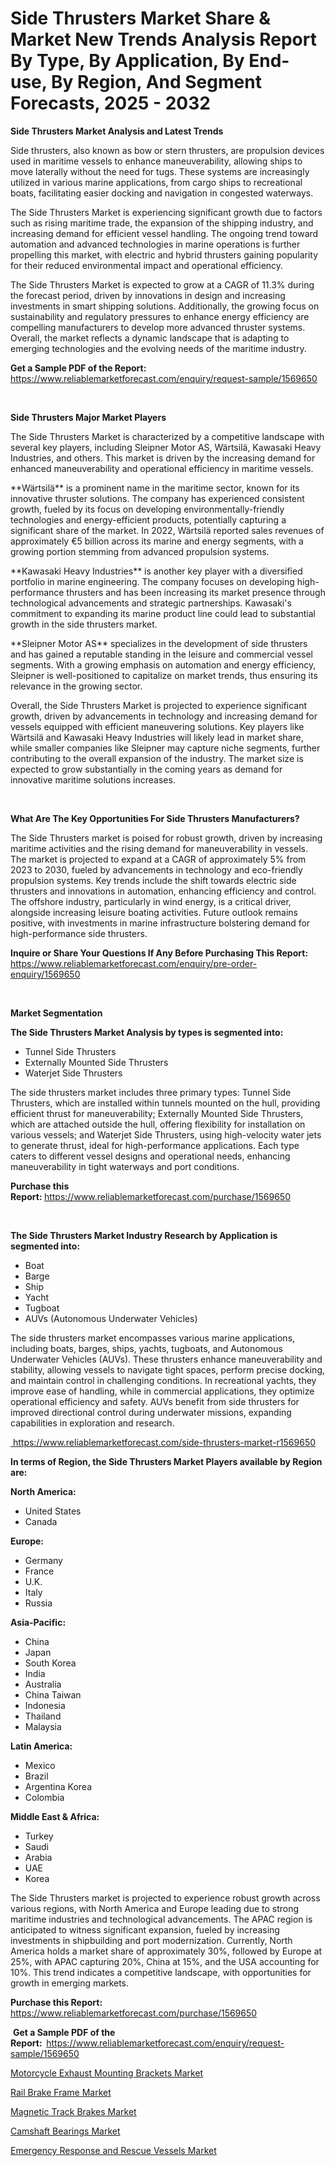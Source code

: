 <p><h1>Side Thrusters Market Share & Market New Trends Analysis Report By Type, By Application, By End-use, By Region, And Segment Forecasts, 2025 - 2032</h1></p><p><strong>Side Thrusters Market Analysis and Latest Trends</strong></p>
<p><p>Side thrusters, also known as bow or stern thrusters, are propulsion devices used in maritime vessels to enhance maneuverability, allowing ships to move laterally without the need for tugs. These systems are increasingly utilized in various marine applications, from cargo ships to recreational boats, facilitating easier docking and navigation in congested waterways.</p><p>The Side Thrusters Market is experiencing significant growth due to factors such as rising maritime trade, the expansion of the shipping industry, and increasing demand for efficient vessel handling. The ongoing trend toward automation and advanced technologies in marine operations is further propelling this market, with electric and hybrid thrusters gaining popularity for their reduced environmental impact and operational efficiency.</p><p>The Side Thrusters Market is expected to grow at a CAGR of 11.3% during the forecast period, driven by innovations in design and increasing investments in smart shipping solutions. Additionally, the growing focus on sustainability and regulatory pressures to enhance energy efficiency are compelling manufacturers to develop more advanced thruster systems. Overall, the market reflects a dynamic landscape that is adapting to emerging technologies and the evolving needs of the maritime industry.</p></p>
<p><strong>Get a Sample PDF of the Report:&nbsp;</strong> <a href="https://www.reliablemarketforecast.com/enquiry/request-sample/1569650?utm_campaign=1998&utm_medium=2&utm_source=Github&utm_content=ia&utm_term=25032025&utm_id=side-thrusters">https://www.reliablemarketforecast.com/enquiry/request-sample/1569650</a></p>
<p>&nbsp;</p>
<p><strong>Side Thrusters Major Market Players</strong></p>
<p><p>The Side Thrusters Market is characterized by a competitive landscape with several key players, including Sleipner Motor AS, Wärtsilä, Kawasaki Heavy Industries, and others. This market is driven by the increasing demand for enhanced maneuverability and operational efficiency in maritime vessels.</p><p>**Wärtsilä** is a prominent name in the maritime sector, known for its innovative thruster solutions. The company has experienced consistent growth, fueled by its focus on developing environmentally-friendly technologies and energy-efficient products, potentially capturing a significant share of the market. In 2022, Wärtsilä reported sales revenues of approximately €5 billion across its marine and energy segments, with a growing portion stemming from advanced propulsion systems.</p><p>**Kawasaki Heavy Industries** is another key player with a diversified portfolio in marine engineering. The company focuses on developing high-performance thrusters and has been increasing its market presence through technological advancements and strategic partnerships. Kawasaki's commitment to expanding its marine product line could lead to substantial growth in the side thrusters market.</p><p>**Sleipner Motor AS** specializes in the development of side thrusters and has gained a reputable standing in the leisure and commercial vessel segments. With a growing emphasis on automation and energy efficiency, Sleipner is well-positioned to capitalize on market trends, thus ensuring its relevance in the growing sector.</p><p>Overall, the Side Thrusters Market is projected to experience significant growth, driven by advancements in technology and increasing demand for vessels equipped with efficient maneuvering solutions. Key players like Wärtsilä and Kawasaki Heavy Industries will likely lead in market share, while smaller companies like Sleipner may capture niche segments, further contributing to the overall expansion of the industry. The market size is expected to grow substantially in the coming years as demand for innovative maritime solutions increases.</p></p>
<p>&nbsp;</p>
<p><strong>What Are The Key Opportunities For Side Thrusters Manufacturers?</strong></p>
<p><p>The Side Thrusters market is poised for robust growth, driven by increasing maritime activities and the rising demand for maneuverability in vessels. The market is projected to expand at a CAGR of approximately 5% from 2023 to 2030, fueled by advancements in technology and eco-friendly propulsion systems. Key trends include the shift towards electric side thrusters and innovations in automation, enhancing efficiency and control. The offshore industry, particularly in wind energy, is a critical driver, alongside increasing leisure boating activities. Future outlook remains positive, with investments in marine infrastructure bolstering demand for high-performance side thrusters.</p></p>
<p><strong>Inquire or Share Your Questions If Any Before Purchasing This Report:</strong> <a href="https://www.reliablemarketforecast.com/enquiry/pre-order-enquiry/1569650?utm_campaign=1998&utm_medium=2&utm_source=Github&utm_content=ia&utm_term=25032025&utm_id=side-thrusters">https://www.reliablemarketforecast.com/enquiry/pre-order-enquiry/1569650</a></p>
<p>&nbsp;</p>
<p><strong>Market Segmentation</strong></p>
<p><strong>The Side Thrusters Market Analysis by types is segmented into:</strong></p>
<p><ul><li>Tunnel Side Thrusters</li><li>Externally Mounted Side Thrusters</li><li>Waterjet Side Thrusters</li></ul></p>
<p><p>The side thrusters market includes three primary types: Tunnel Side Thrusters, which are installed within tunnels mounted on the hull, providing efficient thrust for maneuverability; Externally Mounted Side Thrusters, which are attached outside the hull, offering flexibility for installation on various vessels; and Waterjet Side Thrusters, using high-velocity water jets to generate thrust, ideal for high-performance applications. Each type caters to different vessel designs and operational needs, enhancing maneuverability in tight waterways and port conditions.</p></p>
<p><strong>Purchase this Report:&nbsp;</strong><a href="https://www.reliablemarketforecast.com/purchase/1569650?utm_campaign=1998&utm_medium=2&utm_source=Github&utm_content=ia&utm_term=25032025&utm_id=side-thrusters">https://www.reliablemarketforecast.com/purchase/1569650</a></p>
<p>&nbsp;</p>
<p><strong>The Side Thrusters Market Industry Research by Application is segmented into:</strong></p>
<p><ul><li>Boat</li><li>Barge</li><li>Ship</li><li>Yacht</li><li>Tugboat</li><li>AUVs (Autonomous Underwater Vehicles)</li></ul></p>
<p><p>The side thrusters market encompasses various marine applications, including boats, barges, ships, yachts, tugboats, and Autonomous Underwater Vehicles (AUVs). These thrusters enhance maneuverability and stability, allowing vessels to navigate tight spaces, perform precise docking, and maintain control in challenging conditions. In recreational yachts, they improve ease of handling, while in commercial applications, they optimize operational efficiency and safety. AUVs benefit from side thrusters for improved directional control during underwater missions, expanding capabilities in exploration and research.</p></p>
<p><a href="https://www.reliablemarketforecast.com/side-thrusters-market-r1569650?utm_campaign=1998&utm_medium=2&utm_source=Github&utm_content=ia&utm_term=25032025&utm_id=side-thrusters">&nbsp;https://www.reliablemarketforecast.com/side-thrusters-market-r1569650</a></p>
<p><strong>In terms of Region, the Side Thrusters Market Players available by Region are:</strong></p>
<p>
    <p> <strong> North America: </strong>
        <ul>
            <li>United States</li>
            <li>Canada</li>
        </ul>
        </p> 
    <p> <strong> Europe: </strong>
        <ul>
            <li>Germany</li>
            <li>France</li>
            <li>U.K.</li>
            <li>Italy</li>
            <li>Russia</li>
        </ul>
        </p> 
    <p> <strong> Asia-Pacific: </strong>
        <ul>
            <li>China</li>
            <li>Japan</li>
            <li>South Korea</li>
            <li>India</li>
            <li>Australia</li>
            <li>China Taiwan</li>
            <li>Indonesia</li>
            <li>Thailand</li>
            <li>Malaysia</li>
        </ul>
        </p> 
    <p> <strong> Latin America: </strong>
        <ul>
            <li>Mexico</li>
            <li>Brazil</li>
            <li>Argentina Korea</li>
            <li>Colombia</li>
        </ul>
        </p> 
    <p> <strong> Middle East & Africa: </strong>
        <ul>
            <li>Turkey</li>
            <li>Saudi</li>
            <li>Arabia</li>
            <li>UAE</li>
            <li>Korea</li>
        </ul>
    </p>
    </p>
<p><p>The Side Thrusters market is projected to experience robust growth across various regions, with North America and Europe leading due to strong maritime industries and technological advancements. The APAC region is anticipated to witness significant expansion, fueled by increasing investments in shipbuilding and port modernization. Currently, North America holds a market share of approximately 30%, followed by Europe at 25%, with APAC capturing 20%, China at 15%, and the USA accounting for 10%. This trend indicates a competitive landscape, with opportunities for growth in emerging markets.</p></p>
<p><strong>Purchase this Report: </strong><a href="https://www.reliablemarketforecast.com/purchase/1569650?utm_campaign=1998&utm_medium=2&utm_source=Github&utm_content=ia&utm_term=25032025&utm_id=side-thrusters">https://www.reliablemarketforecast.com/purchase/1569650</a></p>
<p>&nbsp;<strong>Get a Sample PDF of the Report:&nbsp;&nbsp;</strong><a href="https://www.reliablemarketforecast.com/enquiry/request-sample/1569650?utm_campaign=1998&utm_medium=2&utm_source=Github&utm_content=ia&utm_term=25032025&utm_id=side-thrusters">https://www.reliablemarketforecast.com/enquiry/request-sample/1569650</a></p>
<p><strong></strong></p>
<p><p><a href="https://github.com/keolalelekr8/Market-Research-Report-List-1/blob/main/motorcycle-exhaust-mounting-brackets-market.md?utm_campaign=1998&utm_medium=2&utm_source=Github&utm_content=ia&utm_term=25032025&utm_id=side-thrusters">Motorcycle Exhaust Mounting Brackets Market</a></p><p><a href="https://github.com/gackesaizaze/Market-Research-Report-List-1/blob/main/rail-brake-frame-market.md?utm_campaign=1998&utm_medium=2&utm_source=Github&utm_content=ia&utm_term=25032025&utm_id=side-thrusters">Rail Brake Frame Market</a></p><p><a href="https://github.com/neilycalanww/Market-Research-Report-List-1/blob/main/magnetic-track-brakes-market.md?utm_campaign=1998&utm_medium=2&utm_source=Github&utm_content=ia&utm_term=25032025&utm_id=side-thrusters">Magnetic Track Brakes Market</a></p><p><a href="https://github.com/izetajhazuga/Market-Research-Report-List-1/blob/main/camshaft-bearings-market.md?utm_campaign=1998&utm_medium=2&utm_source=Github&utm_content=ia&utm_term=25032025&utm_id=side-thrusters">Camshaft Bearings Market</a></p><p><a href="https://github.com/anejaryaan8m/Market-Research-Report-List-1/blob/main/emergency-response-and-rescue-vessels-market.md?utm_campaign=1998&utm_medium=2&utm_source=Github&utm_content=ia&utm_term=25032025&utm_id=side-thrusters">Emergency Response and Rescue Vessels Market</a></p></p>